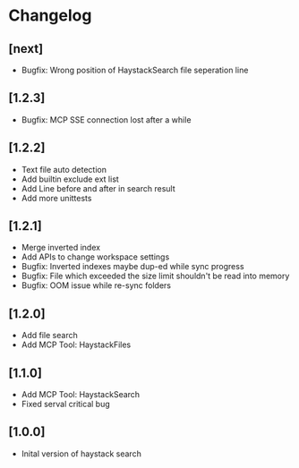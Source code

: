 # Changelog

## [next]
- Bugfix: Wrong position of HaystackSearch file seperation line

## [1.2.3]
- Bugfix: MCP SSE connection lost after a while

## [1.2.2]
- Text file auto detection
- Add builtin exclude ext list
- Add Line before and after in search result
- Add more unittests

## [1.2.1]
- Merge inverted index
- Add APIs to change workspace settings
- Bugfix: Inverted indexes maybe dup-ed while sync progress
- Bugfix: File which exceeded the size limit shouldn't be read into memory
- Bugfix: OOM issue while re-sync folders

## [1.2.0]
- Add file search
- Add MCP Tool: HaystackFiles

## [1.1.0]
- Add MCP Tool: HaystackSearch
- Fixed serval critical bug

## [1.0.0]
- Inital version of haystack search
